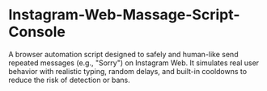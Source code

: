 # Instagram-Web-Massage-Script-Console
A browser automation script designed to safely and human-like send repeated messages (e.g., "Sorry") on Instagram Web. It simulates real user behavior with realistic typing, random delays, and built-in cooldowns to reduce the risk of detection or bans.
